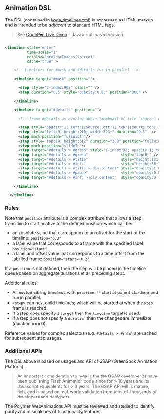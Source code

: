 ## Animation DSL

The DSL (contained in [koda_timelines.xml](koda_timelines.xml)) is expressed as HTML markup and is intended to be *adjacent* to standard HTML tags.

> See [CodePen Live Demo](http://codepen.io/ThomasBurleson/pen/OPMgqj) - Javascript-based version

```xml

<timeline state="enter"
          time-scale="1"
          resolve="preloadImages(source)"
          cache="true" >

    <!-- timelines for #mask and #details run in parallel -->

    <timeline target="#mask" position="">

      <step style="z-index:90;" class="" />
      <step duration="0.5" style="opacity:0.8;" position="300" />

    </timeline>

    <timeline target="#details" position="">

      <!-- frame #details as overlay above thumbnail of tile `source` element -->

      <step style="opacity:1; left:{{source.left}}; top:{{source.top}}; width:{{source.width}}; height:{{source.height}};" class="" />
      <step style="left:0; height:210; width:323;" duration="0.3"  />
      <step mark-position="fullWidth"/>
      <step style="top:18; height:512" duration="300" position="fullWidth-=0.3"/>
      <step mark-position="slideIn"/>
      <step target="#details > #green" style="z-index:92; opacity:1; top:21;" class="" />
      <step target="#details > #green"               style="top:0;" />
      <step target="#details > #title"               style="height:131;"  duration="200" position="fullWidth" />
      <step target="#details > #info"                style="height:56;"   duration="0.6" position="fullWidth+=0.2" />
      <step target="#details > #title > div.content" style="opacity:1.0;" duration="500" position="fullWidth+=0.3" />
      <step target="#details > #pause"               style="opacity:0.8;" duration="800" position="fullWidth+=0.4" />
      <step target="#details > #info > div.content"  style="opacity:0;"   duration="0.4" position="fullWidth+=0.6" />

    </timeline>

  </timeline>

```

### Rules


Note that `position` attribute is a complex attribute that allows a step transition to start relative to the defined position; which can be:
-  an absolute value that corresponds to an offset for the start of the timeline:  `position="0.3"`
-  a label value that corresponds to a frame with the specified label:  `position="start"`
-  a label and offset value that corresponds to a time offset from the labelled frame:  `position="start=+0.2"`

If a `position` is not defined, then the step will be placed in the timeline queue based on aggregate durations of all preceding steps.

Additional rules:

-  All nested sibling timelines with `position=""` start at parent starttime and run in parallel.
- `<step>` can nest child timelines; which will be started at when the `step` frame is reached.
-  If a step does specify a `target` then the `timeline` target is used.
-  if a step does not specify a `duration` then the changes are immediate (duration === 0).

Reference values for complex selectors (e.g. `#details > #info`) are cached for subsequent step usages.


### Additional APIs

The DSL above is based on usages and API of GSAP (GreenSock Animation Platform).

> An important consideration to note is the the GSAP developer(s) have been publishing Flash Animation code since for &gt; 10 years and its Javascript equivalents for &gt; 3 years. The GSAP API will is mature, rich, and is based on real-world validation from tens-of-thousands of developers and designers.

The Polymer WebAnimations API must be reviewed and studied to identify parity and mismatches of functionality/features.

